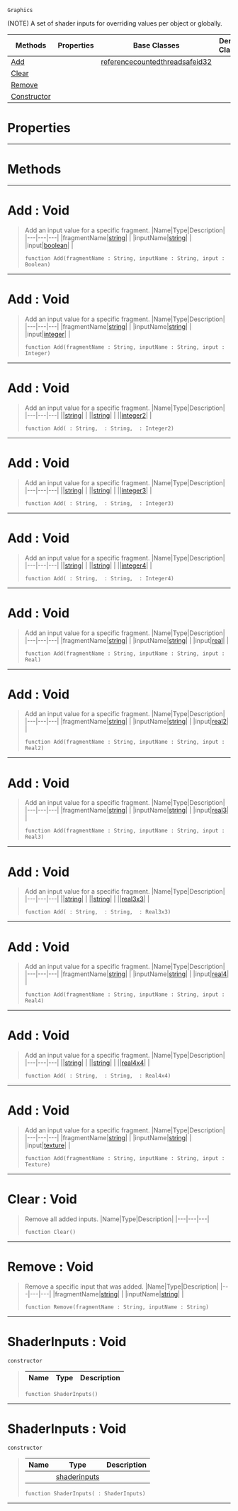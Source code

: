  `Graphics`

(NOTE) A set of shader inputs for overriding values per object or globally.

|Methods|Properties|Base Classes|Derived Classes|
|---|---|---|---|
|[ Add](https://github.com/ZilchEngine/ZilchDocs/blob/master/code_reference/class_reference/shaderinputs.md#add-void)| |[referencecountedthreadsafeid32](https://github.com/ZilchEngine/ZilchDocs/blob/master/code_reference/class_reference/referencecountedthreadsafeid32.md)| |
|[ Clear](https://github.com/ZilchEngine/ZilchDocs/blob/master/code_reference/class_reference/shaderinputs.md#clear-void)| | | |
|[ Remove](https://github.com/ZilchEngine/ZilchDocs/blob/master/code_reference/class_reference/shaderinputs.md#remove-void)| | | |
|[ Constructor](https://github.com/ZilchEngine/ZilchDocs/blob/master/code_reference/class_reference/shaderinputs.md#shaderinputs-void)| | | |


 #  Properties


---  
 #  Methods


---  
 #  Add : Void

> Add an input value for a specific fragment.
> |Name|Type|Description|
> |---|---|---|
> |fragmentName|[string](https://github.com/ZilchEngine/ZilchDocs/blob/master/code_reference/nada_base_types/string.md)| |
> |inputName|[string](https://github.com/ZilchEngine/ZilchDocs/blob/master/code_reference/nada_base_types/string.md)| |
> |input|[boolean](https://github.com/ZilchEngine/ZilchDocs/blob/master/code_reference/nada_base_types/boolean.md)| |
> ``` lang=cpp, name=Nada
> function Add(fragmentName : String, inputName : String, input : Boolean)
> ``` 


---  
 #  Add : Void

> Add an input value for a specific fragment.
> |Name|Type|Description|
> |---|---|---|
> |fragmentName|[string](https://github.com/ZilchEngine/ZilchDocs/blob/master/code_reference/nada_base_types/string.md)| |
> |inputName|[string](https://github.com/ZilchEngine/ZilchDocs/blob/master/code_reference/nada_base_types/string.md)| |
> |input|[integer](https://github.com/ZilchEngine/ZilchDocs/blob/master/code_reference/nada_base_types/integer.md)| |
> ``` lang=cpp, name=Nada
> function Add(fragmentName : String, inputName : String, input : Integer)
> ``` 


---  
 #  Add : Void

> Add an input value for a specific fragment.
> |Name|Type|Description|
> |---|---|---|
> ||[string](https://github.com/ZilchEngine/ZilchDocs/blob/master/code_reference/nada_base_types/string.md)| |
> ||[string](https://github.com/ZilchEngine/ZilchDocs/blob/master/code_reference/nada_base_types/string.md)| |
> ||[integer2](https://github.com/ZilchEngine/ZilchDocs/blob/master/code_reference/nada_base_types/integer2.md)| |
> ``` lang=cpp, name=Nada
> function Add( : String,  : String,  : Integer2)
> ``` 


---  
 #  Add : Void

> Add an input value for a specific fragment.
> |Name|Type|Description|
> |---|---|---|
> ||[string](https://github.com/ZilchEngine/ZilchDocs/blob/master/code_reference/nada_base_types/string.md)| |
> ||[string](https://github.com/ZilchEngine/ZilchDocs/blob/master/code_reference/nada_base_types/string.md)| |
> ||[integer3](https://github.com/ZilchEngine/ZilchDocs/blob/master/code_reference/nada_base_types/integer3.md)| |
> ``` lang=cpp, name=Nada
> function Add( : String,  : String,  : Integer3)
> ``` 


---  
 #  Add : Void

> Add an input value for a specific fragment.
> |Name|Type|Description|
> |---|---|---|
> ||[string](https://github.com/ZilchEngine/ZilchDocs/blob/master/code_reference/nada_base_types/string.md)| |
> ||[string](https://github.com/ZilchEngine/ZilchDocs/blob/master/code_reference/nada_base_types/string.md)| |
> ||[integer4](https://github.com/ZilchEngine/ZilchDocs/blob/master/code_reference/nada_base_types/integer4.md)| |
> ``` lang=cpp, name=Nada
> function Add( : String,  : String,  : Integer4)
> ``` 


---  
 #  Add : Void

> Add an input value for a specific fragment.
> |Name|Type|Description|
> |---|---|---|
> |fragmentName|[string](https://github.com/ZilchEngine/ZilchDocs/blob/master/code_reference/nada_base_types/string.md)| |
> |inputName|[string](https://github.com/ZilchEngine/ZilchDocs/blob/master/code_reference/nada_base_types/string.md)| |
> |input|[real](https://github.com/ZilchEngine/ZilchDocs/blob/master/code_reference/nada_base_types/real.md)| |
> ``` lang=cpp, name=Nada
> function Add(fragmentName : String, inputName : String, input : Real)
> ``` 


---  
 #  Add : Void

> Add an input value for a specific fragment.
> |Name|Type|Description|
> |---|---|---|
> |fragmentName|[string](https://github.com/ZilchEngine/ZilchDocs/blob/master/code_reference/nada_base_types/string.md)| |
> |inputName|[string](https://github.com/ZilchEngine/ZilchDocs/blob/master/code_reference/nada_base_types/string.md)| |
> |input|[real2](https://github.com/ZilchEngine/ZilchDocs/blob/master/code_reference/nada_base_types/real2.md)| |
> ``` lang=cpp, name=Nada
> function Add(fragmentName : String, inputName : String, input : Real2)
> ``` 


---  
 #  Add : Void

> Add an input value for a specific fragment.
> |Name|Type|Description|
> |---|---|---|
> |fragmentName|[string](https://github.com/ZilchEngine/ZilchDocs/blob/master/code_reference/nada_base_types/string.md)| |
> |inputName|[string](https://github.com/ZilchEngine/ZilchDocs/blob/master/code_reference/nada_base_types/string.md)| |
> |input|[real3](https://github.com/ZilchEngine/ZilchDocs/blob/master/code_reference/nada_base_types/real3.md)| |
> ``` lang=cpp, name=Nada
> function Add(fragmentName : String, inputName : String, input : Real3)
> ``` 


---  
 #  Add : Void

> Add an input value for a specific fragment.
> |Name|Type|Description|
> |---|---|---|
> ||[string](https://github.com/ZilchEngine/ZilchDocs/blob/master/code_reference/nada_base_types/string.md)| |
> ||[string](https://github.com/ZilchEngine/ZilchDocs/blob/master/code_reference/nada_base_types/string.md)| |
> ||[real3x3](https://github.com/ZilchEngine/ZilchDocs/blob/master/code_reference/nada_base_types/real3x3.md)| |
> ``` lang=cpp, name=Nada
> function Add( : String,  : String,  : Real3x3)
> ``` 


---  
 #  Add : Void

> Add an input value for a specific fragment.
> |Name|Type|Description|
> |---|---|---|
> |fragmentName|[string](https://github.com/ZilchEngine/ZilchDocs/blob/master/code_reference/nada_base_types/string.md)| |
> |inputName|[string](https://github.com/ZilchEngine/ZilchDocs/blob/master/code_reference/nada_base_types/string.md)| |
> |input|[real4](https://github.com/ZilchEngine/ZilchDocs/blob/master/code_reference/nada_base_types/real4.md)| |
> ``` lang=cpp, name=Nada
> function Add(fragmentName : String, inputName : String, input : Real4)
> ``` 


---  
 #  Add : Void

> Add an input value for a specific fragment.
> |Name|Type|Description|
> |---|---|---|
> ||[string](https://github.com/ZilchEngine/ZilchDocs/blob/master/code_reference/nada_base_types/string.md)| |
> ||[string](https://github.com/ZilchEngine/ZilchDocs/blob/master/code_reference/nada_base_types/string.md)| |
> ||[real4x4](https://github.com/ZilchEngine/ZilchDocs/blob/master/code_reference/nada_base_types/real4x4.md)| |
> ``` lang=cpp, name=Nada
> function Add( : String,  : String,  : Real4x4)
> ``` 


---  
 #  Add : Void

> Add an input value for a specific fragment.
> |Name|Type|Description|
> |---|---|---|
> |fragmentName|[string](https://github.com/ZilchEngine/ZilchDocs/blob/master/code_reference/nada_base_types/string.md)| |
> |inputName|[string](https://github.com/ZilchEngine/ZilchDocs/blob/master/code_reference/nada_base_types/string.md)| |
> |input|[texture](https://github.com/ZilchEngine/ZilchDocs/blob/master/code_reference/class_reference/texture.md)| |
> ``` lang=cpp, name=Nada
> function Add(fragmentName : String, inputName : String, input : Texture)
> ``` 


---  
 #  Clear : Void

> Remove all added inputs.
> |Name|Type|Description|
> |---|---|---|
> ``` lang=cpp, name=Nada
> function Clear()
> ``` 


---  
 #  Remove : Void

> Remove a specific input that was added.
> |Name|Type|Description|
> |---|---|---|
> |fragmentName|[string](https://github.com/ZilchEngine/ZilchDocs/blob/master/code_reference/nada_base_types/string.md)| |
> |inputName|[string](https://github.com/ZilchEngine/ZilchDocs/blob/master/code_reference/nada_base_types/string.md)| |
> ``` lang=cpp, name=Nada
> function Remove(fragmentName : String, inputName : String)
> ``` 


---  
 #  ShaderInputs : Void

 `constructor`

> 
> |Name|Type|Description|
> |---|---|---|
> ``` lang=cpp, name=Nada
> function ShaderInputs()
> ``` 


---  
 #  ShaderInputs : Void

 `constructor`

> 
> |Name|Type|Description|
> |---|---|---|
> ||[shaderinputs](https://github.com/ZilchEngine/ZilchDocs/blob/master/code_reference/class_reference/shaderinputs.md)| |
> ``` lang=cpp, name=Nada
> function ShaderInputs( : ShaderInputs)
> ``` 


---  
 

 